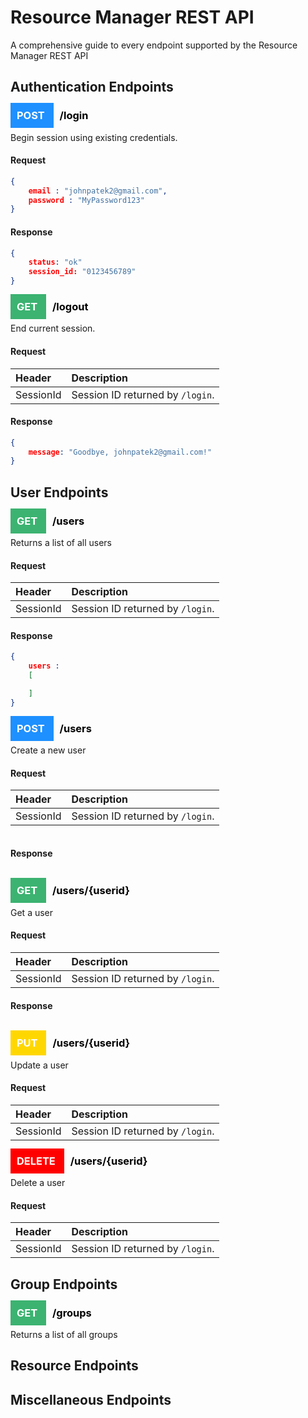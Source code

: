 # Resource Manager REST API

A comprehensive guide to every endpoint supported by the Resource Manager REST API

## Authentication Endpoints

<h3><p><span style="color:White;background:DodgerBlue;padding:10px;">
POST 
</span><span style="color:Black;padding:10px;">
/login
</span></p></h3>
Begin session using existing credentials.

#### Request

```json
{
    email : "johnpatek2@gmail.com",
    password : "MyPassword123"
}
```

#### Response

```json
{
    status: "ok"
    session_id: "0123456789"
}
```



<h3><p><span style="color:White;background:MediumSeaGreen;padding:10px;">
GET 
</span><span style="color:Black;padding:10px;">
/logout
</span></p></h3>
End current session.

#### Request

| Header         | Description                       |
| :------------- | :---------------------------------|
|  SessionId     | Session ID returned by `/login`.  |

#### Response

```json
{
    message: "Goodbye, johnpatek2@gmail.com!"
}
```



## User Endpoints

<h3><p><span style="color:White;background:MediumSeaGreen;padding:10px;">
GET 
</span><span style="color:Black;padding:10px;">
/users
</span></p></h3>
Returns a list of all users

#### Request

| Header         | Description                       |
| :------------- | :---------------------------------|
|  SessionId     | Session ID returned by `/login`.  |

#### Response

```json
{
    users : 
    [

    ]
}
```



<h3><p><span style="color:White;background:DodgerBlue;padding:10px;">
POST
</span><span style="color:Black;padding:10px;">
/users
</span></p></h3>
Create a new user

#### Request

| Header         | Description                       |
| :------------- | :---------------------------------|
|  SessionId     | Session ID returned by `/login`.  |

```json
```

#### Response

```json
```



<h3><p><span style="color:White;background:MediumSeaGreen;padding:10px;">
GET 
</span><span style="color:Black;padding:10px;">
/users/{userid}
</span></p></h3>
Get a user

#### Request

| Header         | Description                       |
| :------------- | :---------------------------------|
|  SessionId     | Session ID returned by `/login`.  |

#### Response

```json
```



<h3><p><span style="color:White;background:Gold;padding:10px;">
PUT 
</span><span style="color:Black;padding:10px;">
/users/{userid}
</span></p></h3>
Update a user

#### Request

| Header         | Description                       |
| :------------- | :---------------------------------|
|  SessionId     | Session ID returned by `/login`.  |



<h3><p><span style="color:White;background:Red;padding:10px;">
DELETE 
</span><span style="color:Black;padding:10px;">
/users/{userid}
</span></p></h3>
Delete a user

#### Request

| Header         | Description                       |
| :------------- | :---------------------------------|
|  SessionId     | Session ID returned by `/login`.  |



## Group Endpoints

<h3><p><span style="color:White;background:MediumSeaGreen;padding:10px;">
GET 
</span><span style="color:Black;padding:10px;">
/groups
</span></p></h3>
Returns a list of all groups



## Resource Endpoints



## Miscellaneous Endpoints